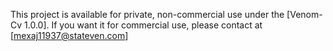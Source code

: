This project is available for private, non-commercial use under the [Venom-Cv 1.0.0]. If you want it for commercial use, please contact at [mexaj11937@stateven.com]
